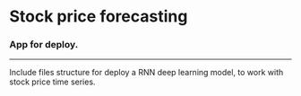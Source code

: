 # Stock price forecasting

### App for deploy.

---

Include files structure for deploy a RNN deep learning model, to work with stock price time series.


